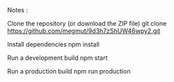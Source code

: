 Notes : 

Clone the repository (or download the ZIP file)
git clone https://github.com/megmut/9d3h7zShUW46wpy2.git

Install dependencies
npm install

Run a development build
npm start

Run a production build
npm run production